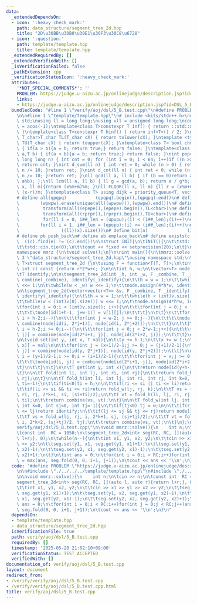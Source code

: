 ```yaml
---
data:
  _extendedDependsOn:
  - icon: ':heavy_check_mark:'
    path: data_structure/segment_tree_2d.hpp
    title: "2D\u30BB\u30B0\u30E1\u30F3\u30C8\u6728"
  - icon: ':question:'
    path: template/template.hpp
    title: template/template.hpp
  _extendedRequiredBy: []
  _extendedVerifiedWith: []
  _isVerificationFailed: false
  _pathExtension: cpp
  _verificationStatusIcon: ':heavy_check_mark:'
  attributes:
    '*NOT_SPECIAL_COMMENTS*': ''
    PROBLEM: https://judge.u-aizu.ac.jp/onlinejudge/description.jsp?id=DSL_5_B
    links:
    - https://judge.u-aizu.ac.jp/onlinejudge/description.jsp?id=DSL_5_B
  bundledCode: "#line 1 \"verify/aoj/dsl/5_B.test.cpp\"\n#define PROBLEM \"https://judge.u-aizu.ac.jp/onlinejudge/description.jsp?id=DSL_5_B\"\
    \n\n#line 1 \"template/template.hpp\"\n# include <bits/stdc++.h>\nusing namespace\
    \ std;\nusing ll = long long;\nusing ull = unsigned long long;\nconst double pi\
    \ = acos(-1);\ntemplate<class T>constexpr T inf() { return ::std::numeric_limits<T>::max();\
    \ }\ntemplate<class T>constexpr T hinf() { return inf<T>() / 2; }\ntemplate <typename\
    \ T_char>T_char TL(T_char cX) { return tolower(cX); }\ntemplate <typename T_char>T_char\
    \ TU(T_char cX) { return toupper(cX); }\ntemplate<class T> bool chmin(T& a,T b)\
    \ { if(a > b){a = b; return true;} return false; }\ntemplate<class T> bool chmax(T&\
    \ a,T b) { if(a < b){a = b; return true;} return false; }\nint popcnt(unsigned\
    \ long long n) { int cnt = 0; for (int i = 0; i < 64; i++)if ((n >> i) & 1)cnt++;\
    \ return cnt; }\nint d_sum(ll n) { int ret = 0; while (n > 0) { ret += n % 10;\
    \ n /= 10; }return ret; }\nint d_cnt(ll n) { int ret = 0; while (n > 0) { ret++;\
    \ n /= 10; }return ret; }\nll gcd(ll a, ll b) { if (b == 0)return a; return gcd(b,\
    \ a%b); };\nll lcm(ll a, ll b) { ll g = gcd(a, b); return a / g*b; };\nll MOD(ll\
    \ x, ll m){return (x%m+m)%m; }\nll FLOOR(ll x, ll m) {ll r = (x%m+m)%m; return\
    \ (x-r)/m; }\ntemplate<class T> using dijk = priority_queue<T, vector<T>, greater<T>>;\n\
    # define all(qpqpq)           (qpqpq).begin(),(qpqpq).end()\n# define UNIQUE(wpwpw)\
    \        (wpwpw).erase(unique(all((wpwpw))),(wpwpw).end())\n# define LOWER(epepe)\
    \         transform(all((epepe)),(epepe).begin(),TL<char>)\n# define UPPER(rprpr)\
    \         transform(all((rprpr)),(rprpr).begin(),TU<char>)\n# define rep(i,upupu)\
    \         for(ll i = 0, i##_len = (upupu);(i) < (i##_len);(i)++)\n# define reps(i,opopo)\
    \        for(ll i = 1, i##_len = (opopo);(i) <= (i##_len);(i)++)\n# define len(x)\
    \                ((ll)(x).size())\n# define bit(n)               (1LL << (n))\n\
    # define pb push_back\n# define eb emplace_back\n# define exists(c, e)       \
    \  ((c).find(e) != (c).end())\n\nstruct INIT{\n\tINIT(){\n\t\tstd::ios::sync_with_stdio(false);\n\
    \t\tstd::cin.tie(0);\n\t\tcout << fixed << setprecision(20);\n\t}\n}INIT;\n\n\
    namespace mmrz {\n\tvoid solve();\n}\n\nint main(){\n\tmmrz::solve();\n}\n#line\
    \ 3 \"data_structure/segment_tree_2d.hpp\"\nusing namespace std;\n\ntemplate<typename\
    \ T>struct segment_tree_2d {\n\tusing F = function<T(T, T)>;\n\tint id(int r,\
    \ int c) const {return r*2*w+c; }\n\n\tint h, w;\n\tvector<T> node;\n\tF combine;\n\
    \tT identify;\n\n\tsegment_tree_2d(int _h, int _w, F _combine, T _identify) :\
    \ combine(_combine), identify(_identify){\n\t\th = w = 1;\n\t\twhile(h < _h) h\
    \ <<= 1;\n\t\twhile(w < _w) w <<= 1;\n\t\tnode.assign(4*h*w, identify);\n\t}\n\
    \n\tsegment_tree_2d(vector<vector<T>> &v, F _combine, T _identify) : combine(_combine),\
    \ identify(_identify){\n\t\th = w = 1;\n\t\twhile(h < (int)v.size()) h <<= 1;\n\
    \t\twhile(w < (int)v[0].size()) w <<= 1;\n\t\tnode.assign(4*h*w, identify);\n\t\
    \tfor(int i = 0;i < (int)v.size(); i++){\n\t\t\tfor(int j = 0;j < (int)v[0].size();j++){\n\
    \t\t\t\tnode[id(i+h-1, j+w-1)] = v[i][j];\n\t\t\t}\n\t\t}\n\t\tfor(int i = 2*h-2;\
    \ i > h-2;i--){\n\t\t\tfor(int j = w-2; j >= 0;j--){\n\t\t\t\tnode[id(i, j)] =\
    \ combine(node[id(i, 2*j+1)], node[id(i, 2*j+2)]);\n\t\t\t}\n\t\t}\n\t\tfor(int\
    \ i = h-2;i >= 0;i--){\n\t\t\tfor(int j = 0;j < 2*w-1;j++){\n\t\t\t\tnode[id(i,\
    \ j)] = combine(node[id(2*i+1, j)], node[id(2*i+2, j)]);\n\t\t\t}\n\t\t}\n\t}\n\
    \n\tvoid set(int y, int x, T val){\n\t\ty += h-1;\n\t\tx += w-1;\n\t\tnode[id(y,\
    \ x)] = val;\n\n\t\tfor(int j = (x+1)/2-1;j >= 0;j = (j+1)/2-1){\n\t\t\tnode[id(y,\
    \ j)] = combine(node[id(y, 2*j+1)], node[id(y, 2*j+2)]);\n\t\t}\n\n\t\tfor(int\
    \ i = (y+1)/2-1;i >= 0;i = (i+1)/2-1){\n\t\t\tfor(int j = x;j >= 0;j = (j+1)/2-1){\n\
    \t\t\t\tnode[id(i, j)] = combine(node[id(2*i+1, j)], node[id(2*i+2, j)]);\n\t\t\
    \t}\n\t\t}\n\t}\n\n\tT get(int y, int x){\n\t\treturn node[id(y+h-1, x+w-1)];\n\
    \t}\n\n\tT fold(int li, int lj, int ri, int rj){\n\t\treturn fold_h(li, lj, ri,\
    \ rj);\n\t}\n\n\tT fold_h(int li, int lj, int ri, int rj, int k=0, int si=0, int\
    \ ti=-1){\n\t\tif(ti<0)ti = h;\n\n\t\tif(ri <= si || ti <= li)return identify;\n\
    \t\tif(li <= si && ti <= ri)return fold_w(lj, rj, k);\n\t\tT vs = fold_h(li, lj,\
    \ ri, rj, 2*k+1, si, (si+ti)/2);\n\t\tT vt = fold_h(li, lj, ri, rj, 2*k+2, (si+ti)/2,\
    \ ti);\n\t\treturn combine(vs, vt);\n\t}\n\n\tT fold_w(int lj, int rj, int i,\
    \ int k=0, int sj=0, int tj=-1){\n\t\tif(tj<0) tj = w;\n\n\t\tif(rj <= sj || tj\
    \ <= lj)return identify;\n\t\tif(lj <= sj && tj <= rj)return node[id(i, k)];\n\
    \t\tT vs = fold_w(lj, rj, i, 2*k+1, sj, (sj+tj)/2);\n\t\tT vt = fold_w(lj, rj,\
    \ i, 2*k+2, (sj+tj)/2, tj);\n\t\treturn combine(vs, vt);\n\t}\n};\n\n#line 5 \"\
    verify/aoj/dsl/5_B.test.cpp\"\n\nvoid mmrz::solve(){\n    int n;\n\tcin >> n;\n\
    \tconst int  RC = 1050;\n\tsegment_tree_2d<int> seg(RC, RC, [](auto l, auto r){return\
    \ l+r;}, 0);\n\twhile(n--){\n\t\tint x1, y1, x2, y2;\n\t\tcin >> x1 >> y1 >> x2\
    \ >> y2;\n\t\tseg.set(y1, x1, seg.get(y1, x1)+1);\n\t\tseg.set(y1, x2, seg.get(y1,\
    \ x2)-1);\n\t\tseg.set(y2, x1, seg.get(y2, x1)-1);\n\t\tseg.set(y2, x2, seg.get(y2,\
    \ x2)+1);\n\t}\n\tint ans = 0;\n\tfor(int i = 0;i < RC;i++)for(int j = 0;j < RC;j++)ans\
    \ = max(ans, seg.fold(0, 0, i+1, j+1));\n\tcout << ans << '\\n';\n}\n"
  code: "#define PROBLEM \"https://judge.u-aizu.ac.jp/onlinejudge/description.jsp?id=DSL_5_B\"\
    \n\n#include \"./../../../template/template.hpp\"\n#include \"./../../../data_structure/segment_tree_2d.hpp\"\
    \n\nvoid mmrz::solve(){\n    int n;\n\tcin >> n;\n\tconst int  RC = 1050;\n\t\
    segment_tree_2d<int> seg(RC, RC, [](auto l, auto r){return l+r;}, 0);\n\twhile(n--){\n\
    \t\tint x1, y1, x2, y2;\n\t\tcin >> x1 >> y1 >> x2 >> y2;\n\t\tseg.set(y1, x1,\
    \ seg.get(y1, x1)+1);\n\t\tseg.set(y1, x2, seg.get(y1, x2)-1);\n\t\tseg.set(y2,\
    \ x1, seg.get(y2, x1)-1);\n\t\tseg.set(y2, x2, seg.get(y2, x2)+1);\n\t}\n\tint\
    \ ans = 0;\n\tfor(int i = 0;i < RC;i++)for(int j = 0;j < RC;j++)ans = max(ans,\
    \ seg.fold(0, 0, i+1, j+1));\n\tcout << ans << '\\n';\n}\n"
  dependsOn:
  - template/template.hpp
  - data_structure/segment_tree_2d.hpp
  isVerificationFile: true
  path: verify/aoj/dsl/5_B.test.cpp
  requiredBy: []
  timestamp: '2025-05-20 21:02:10+09:00'
  verificationStatus: TEST_ACCEPTED
  verifiedWith: []
documentation_of: verify/aoj/dsl/5_B.test.cpp
layout: document
redirect_from:
- /verify/verify/aoj/dsl/5_B.test.cpp
- /verify/verify/aoj/dsl/5_B.test.cpp.html
title: verify/aoj/dsl/5_B.test.cpp
---
```

